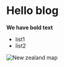 # Hello blog

**We have bold text**

* list1
* list2

![New zealand map](/williamlouth.github.io/assets/newzealand.png)
